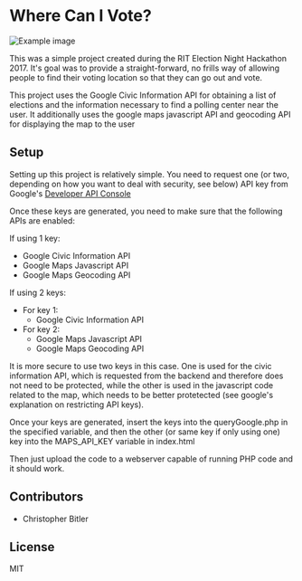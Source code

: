 # Where Can I Vote?
![Example image](https://i.imgur.com/Lm64hPT.png)

This was a simple project created during the RIT Election Night Hackathon 2017. It's goal was to provide a straight-forward,
no frills way of allowing people to find their voting location so that they can go out and vote.

This project uses the Google Civic Information API for obtaining a list of elections and the information necessary to find a polling
center near the user. It additionally uses the google maps javascript API and geocoding API for displaying the map to the user

## Setup
Setting up this project is relatively simple. You need to request one (or two, depending on how you want to deal with security, see below)
API key from Google's [Developer API Console](https://console.developers.google.com/apis/)

Once these keys are generated, you need to make sure that the following APIs are enabled:

If using 1 key:
- Google Civic Information API
- Google Maps Javascript API
- Google Maps Geocoding API

If using 2 keys:
- For key 1:
    - Google Civic Information API
- For key 2:
    - Google Maps Javascript API
    - Google Maps Geocoding API
    
It is more secure to use two keys in this case. One is used for the civic information API, which is requested from the backend
and therefore does not need to be protected, while the other is used in the javascript code related to the map, which needs to be better
protetected (see google's explanation on restricting API keys).

Once your keys are generated, insert the keys into the queryGoogle.php in the specified variable, and then the other (or same key if only using one)
key into the MAPS_API_KEY variable in index.html

Then just upload the code to a webserver capable of running PHP code and it should work.

## Contributors
- Christopher Bitler

## License
MIT